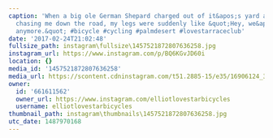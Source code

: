 ```yaml
---
caption: 'When a big ole German Shepard charged out of it&apos;s yard and started
  chasing me down the road, my legs were suddenly like &quot;Hey, we&apos;re not tired
  anymore.&quot; #bicycle #cycling #palmdesert #lovestarraceclub'
date: '2017-02-24T21:02:48'
fullsize_path: instagram\fullsize\1457521872807636258.jpg
instagram_url: https://www.instagram.com/p/BQ6KGvJD60i
location: {}
media_id: '1457521872807636258'
media_url: https://scontent.cdninstagram.com/t51.2885-15/e35/16906124_396599367369171_1360747743630327808_n.jpg
owner:
  id: '661611562'
  owner_url: https://www.instagram.com/elliotlovestarbicycles
  username: elliotlovestarbicycles
thumbnail_path: instagram\thumbnails\1457521872807636258.jpg
utc_date: 1487970168
---
```

